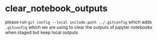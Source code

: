 # clear_notebook_outputs

please run `git config --local include.path ../.gitconfig` which adds `.gitconfig` which we are using to clear the outputs of jupyter notebooks when staged but keep local outputs
